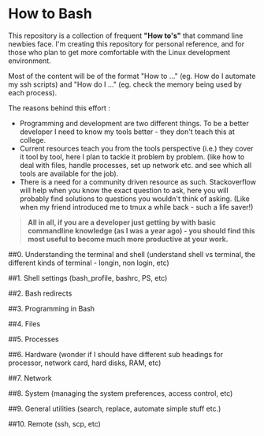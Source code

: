 # How to Bash
This repository is a collection of frequent **"How to's"** that command line newbies face. I'm creating this repository for personal reference, and for those who plan to get more comfortable with the Linux development environment. 

Most of the content will be of the format "How to ..." (eg. How do I automate my ssh scripts) and "How do I ..." (eg. check the memory being used by each process).

The reasons behind this effort :
* Programming and development are two different things. To be a better developer I need to know my tools better - they don't teach this at college. 
* Current resources teach you from the tools perspective (i.e.) they cover it tool by tool, here I plan to tackle it problem by problem. (like how to deal with files, handle processes, set up network etc. and see which all tools are available for the job).
* There is a need for a community driven resource as such. Stackoverflow will help when you know the exact question to ask, here you will probably find solutions to questions you wouldn't think of asking. (Like when my friend introduced me to tmux a while back - such a life saver!)


> **All in all, if you are a developer just getting by with basic commandline knowledge (as I was a year ago) - you should find this most useful to become much more productive at your work.**

##0. Understanding the terminal and shell
(understand shell vs terminal, the different kinds of terminal - longin, non login, etc)

##1. Shell settings
(bash_profile, bashrc, PS, etc)

##2. Bash redirects

##3. Programming in Bash

##4. Files 

##5. Processes 

##6. Hardware
(wonder if I should have different sub headings for processor, network card, hard disks, RAM, etc)

##7. Network 

##8. System
(managing the system preferences, access control, etc)

##9. General utilities 
(search, replace, automate simple stuff etc.)

##10. Remote
(ssh, scp, etc)
